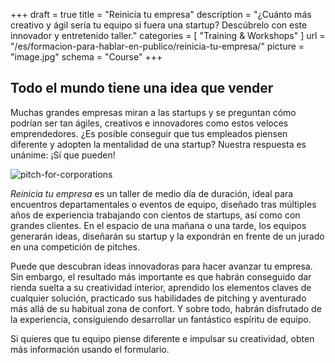 +++
draft		= true
title		= "Reinicia tu empresa"
description = "¿Cuánto más creativo y ágil sería tu equipo si fuera una startup? Descúbrelo con este innovador y entretenido taller."
categories	= [ "Training & Workshops" ]
url 			= "/es/formacion-para-hablar-en-publico/reinicia-tu-empresa/"
picture		= "image.jpg"
schema		= "Course"
+++

## Todo el mundo tiene una idea que vender

Muchas grandes empresas miran a las startups y se preguntan cómo podrían ser tan ágiles, creativos e innovadores como estos veloces emprendedores. ¿Es posible conseguir que tus empleados piensen diferente y adopten la mentalidad de una startup? Nuestra respuesta es unánime: ¡Sí que pueden!

![pitch-for-corporations][pic1]

*Reinicia tu empresa* es un taller de medio día de duración, ideal para encuentros departamentales o eventos de equipo, diseñado tras múltiples años de experiencia trabajando con cientos de startups, así como con grandes clientes. En el espacio de una mañana o una tarde, los equipos generarán ideas, diseñarán su startup y la expondrán en frente de un jurado en una competición de pitches.

Puede que descubran ideas innovadoras para hacer avanzar tu empresa. Sin embargo, el resultado más importante es que habrán conseguido dar rienda suelta a su creatividad interior, aprendido los elementos claves de cualquier solución, practicado sus habilidades de pitching y aventurado más allá de su habitual zona de confort. Y sobre todo, habrán disfrutado de la experiencia, consiguiendo desarrollar un fantástico espíritu de equipo.

Si quieres que tu equipo piense diferente e impulsar su creatividad, obten más información usando el formulario.

[pic1]: /img/training-workshops/pitch-for-corporations/pitch-for-corporations.jpg
